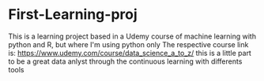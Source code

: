 # First-Learning-proj
This is a learning project based in a Udemy course of machine learning with python and R, but where I'm using python only
The respective course link is: https://www.udemy.com/course/data_science_a_to_z/ this is a little part to be a great data anlyst through the continuous learning with differents tools

